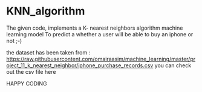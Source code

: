 # KNN_algorithm

The given code, implements a 
K- nearest neighbors algorithm machine learning model
To predict a whether a user will be able to buy an iphone or not ;-)

the dataset has been taken from :
https://raw.githubusercontent.com/omairaasim/machine_learning/master/project_11_k_nearest_neighbor/iphone_purchase_records.csv
you can check out the csv file here 

HAPPY CODING 
